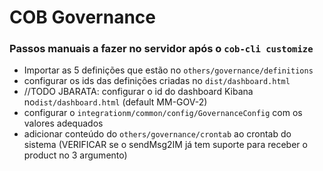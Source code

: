 # COB Governance

### Passos manuais a fazer no servidor após o `cob-cli customize`

* Importar as 5 definições que estão no `others/governance/definitions`
* configurar os ids das definições criadas no `dist/dashboard.html` 
* //TODO JBARATA: configurar o id do dashboard Kibana no`dist/dashboard.html` (default MM-GOV-2) 
* configurar o `integrationm/common/config/GovernanceConfig` com os valores adequados  
* adicionar conteúdo do `others/governance/crontab` ao crontab do sistema 
  (VERIFICAR se o sendMsg2IM já tem suporte para receber o product no 3 argumento) 